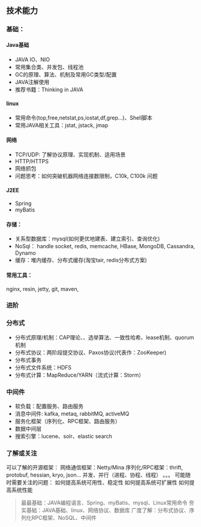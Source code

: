 ## 技术能力
### 基础：
#### Java基础

* JAVA IO、NIO
* 常用集合类、并发包、线程池
* GC的原理、算法、机制及常用GC类型/配置
* JAVA注解使用
* 推荐书籍：Thinking in JAVA

#### linux

* 常用命令(top,free,netstat,ps,iostat,df,grep...)、Shell脚本
* 常用JAVA相关工具：jstat, jstack, jmap

#### 网络

* TCP/UDP: 了解协议原理、实现机制、适用场景
* HTTP/HTTPS
* 网络抓包
* 问题思考：如何突破机器网络连接数限制，C10k, C100k 问题


####  J2EE
* Spring
* myBatis

#### 存储：
* 关系型数据库：mysql(如何更优地建表、建立索引、查询优化)
* NoSql： handle socket, redis, memcache, HBase, MongoDB, Cassandra, Dynamo
* 缓存：堆内缓存、分布式缓存(淘宝tair, redis分布式方案)


#### 常用工具：
nginx, resin, jetty, git, maven,


### 进阶
### 分布式
* 分布式原理/机制：CAP理论、、选举算法、一致性哈希、lease机制、quorum机制
* 分布式协议：两阶段提交协议、Paxos协议(代表作：ZooKeeper)
* 分布式事务
* 分布式文件系统：HDFS
* 分布式计算：MapReduce/YARN（流式计算：Storm）

### 中间件
* 软负载：配置服务、路由服务
* 消息中间件: kafka, metaq, rabbitMQ, activeMQ
* 服务化框架（序列化、RPC框架、路由服务）
* 数据中间层
* 搜索引擎：lucene、solr、elastic search

### 了解或关注
可以了解的开源框架：
网络通信框架：Netty/Mina
序列化/RPC框架：thrift, protobuf, hessian, kryo, json...
并发、并行（进程、协程、线程）
。。。
可能随时需要关注的问题：
如何提高系统可用性、稳定性
如何提高系统可扩展性
如何提高系统性能

>最最基础：JAVA编程语言、Spring、myBatis、mysql、Linux常用命令
>夯实基础：JAVA基础、linux、网络协议、数据库
>广度了解：分布式协议、序列化RPC框架、NoSQL、中间件

